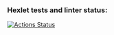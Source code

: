 ### Hexlet tests and linter status:
[![Actions Status](https://github.com/d1per4/spring-boot-project-99/actions/workflows/hexlet-check.yml/badge.svg)](https://github.com/d1per4/spring-boot-project-99/actions)